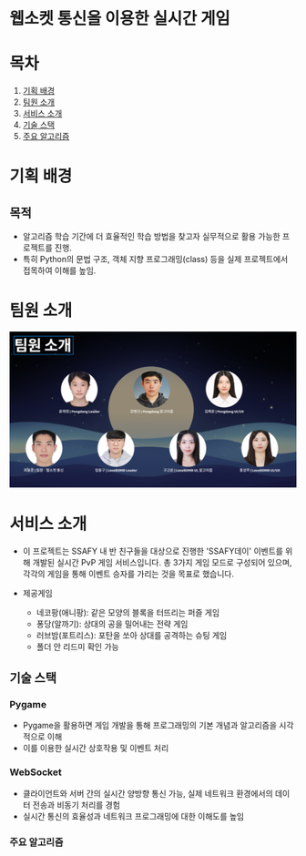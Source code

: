 # 웹소켓 통신을 이용한 실시간 게임

# 목차

1. [기획 배경](#기획-배경)
2. [팀원 소개](#팀원-소개)
3. [서비스 소개](#서비스-소개)
4. [기술 스택](#기술-스택)
5. [주요 알고리즘](#주요-알고리즘)

# 기획 배경

## 목적

- 알고리즘 학습 기간에 더 효율적인 학습 방법을 찾고자 실무적으로 활용 가능한 프로젝트를 진행.
- 특히 Python의 문법 구조, 객체 지향 프로그래밍(class) 등을 실제 프로젝트에서 접목하여 이해를 높임.


# 팀원 소개
![](image/게임팀원.png)

# 서비스 소개

- 이 프로젝트는 SSAFY 내 반 친구들을 대상으로 진행한 'SSAFY데이' 이벤트를 위해 개발된 실시간 PvP 게임 서비스입니다. 총 3가지 게임 모드로 구성되어 있으며, 각각의 게임을 통해 이벤트 승자를 가리는 것을 목표로 했습니다.

- 제공게임
  - 네코팡(애니팡): 같은 모양의 블록을 터뜨리는 퍼즐 게임
  - 퐁당(알까기): 상대의 공을 밀어내는 전략 게임
  - 러브밤(포트리스): 포탄을 쏘아 상대를 공격하는 슈팅 게임
  - 폴더 안 리드미 확인 가능
    
## 기술 스택

### Pygame

- Pygame을 활용하면 게임 개발을 통해 프로그래밍의 기본 개념과 알고리즘을 시각적으로 이해
- 이를 이용한 실시간 상호작용 및 이벤트 처리

### WebSocket

- 클라이언트와 서버 간의 실시간 양방향 통신 가능, 실제 네트워크 환경에서의 데이터 전송과 비동기 처리를 경험
- 실시간 통신의 효율성과 네트워크 프로그래밍에 대한 이해도를 높임

### 주요 알고리즘



